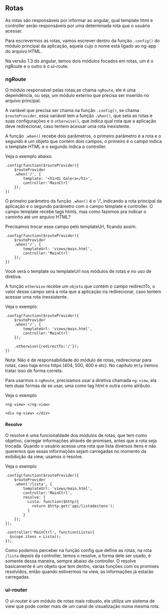 ## Rotas

As rotas são responsáveis por informar ao angular, qual template html e controller serão responsáveis por uma determinada rota que o usuário acessar.

Para escrevermos as rotas, vamos escrever dentro da função `.config()` do módulo principal da aplicação, aquela cujo o nome está ligado ao ng-app do arquivo HTML.

Na versão 1.3 do angular, temos dois módulos focados em rotas, um é o ngRoute e o outro é o ui-route.

### ngRoute

O módulo responsável pelas rotas,se chama `ngRoute`, ele é uma dependência, ou seja, um módulo externo que precisa ser inserido no arquivo principal.

A variável que precisa ser chama na função `.config()`, se chama `$routeProvider`, essa variável tem a função `.when()`, que seta as rotas e suas configurações e o `otherwise()`, que indica qual rota que a aplicação deve redirecionar, caso tentem acessar uma rota inexistente.

A função `.when()` recebe dois parâmetros, o primeiro parâmetro é a rota e o segundo é um objeto que contém dois campos, o primeiro é o campo indica o template HTML e o segundo indica a controller.

Veja o exemplo abaixo.
```
.config(function($routeProvider){
	$routeProvider
	.when('/', {
		template: '<h1>Oi Galera</h1>',
		controller:'MainCtrl'
	});	
})
```

O primeiro parâmetro da função `.when()` é o '/', indicando a rota principal da aplicação e o segundo parâmetro com o campo template e controller. O campo template recebe tags htmls, mas como fazemos pra indicar o caminho até um arquivo HTML?

Precisamos trocar esse campo pelo templateUrl, ficando assim:

```
.config(function($routeProvider){
	$routeProvider
	.when('/', {
		templateUrl: 'views/main.html',
		controller:'MainCtrl'
	});	
})
```

Você verá o template ou templateUrl nos módulos de rotas e no uso de diretiva.

A função `otherwise` recebe um `objeto` que contém o campo redirectTo, o valor desse campo será a rota que a aplicação ira redirecionar, caso tentem acessar uma rota inexsistente.

Veja o exemplo:

```
.config(function($routeProvider){
	$routeProvider	
	.when('/', {
		templateUrl: 'views/main.html',
		controller:'MainCtrl'
	});	

	.otherwise({redirectTo:'/'});
})
```

Nota: Não é de responsabilidade do módulo de rotas, redirecionar para rotas, caso haja erros https (404, 500, 400 e etc). No capítulo `Http` iremos tratar isso de forma correta.

Para usarmos o `ngRoute`, precisamos usar a diretiva chamada `ng-view`, ela tem duas formas de se usar, uma como tag html e outra como atributo.

Veja o exemplo

`<ng-view> </ng-view>`

`<div ng-view> </div>`

#### Resolve

O resolve é uma funcionaldade dos módulos de rotas, que tem como objetivo, carregar informações através de promises, antes que a rota seja trocada. 
Quando o usuário acessa uma rota que lista diversos itens e não queremos que essas informações sejam carregadas no momento da exibibição da view, usamos o resolve.

Veja o exemplo

```
.config(function($routeProvider){
	$routeProvider	
	.when('/lista', {
		templateUrl: 'views/main.html',
		controller:'MainCtrl',
		resolve: {
		  Lista: function($http){
		    return $http.get('api/listadeitens');
		  }
		}
	});	
});

.controller('MainCtrl', function(Lista){
  $scope.itens = Lista();
});
```

Como podemos perceber na função config que define as rotas, na rota `/lista` depois da controller, temos o resolve, a forma dele ser usado, é somente dessa maneira, sempre abaixo da controller. O resolve basicamente é um objeto que tem dentro, várias funções com os promises resolvidos, então quando estivermos na view, as informações já estarão carregadas.


### ui-router

O ui-router é um módulo de rotas mais robusto, ele utiliza um sistema de view que pode conter mais de um canal de visualização numa mesma rota. 